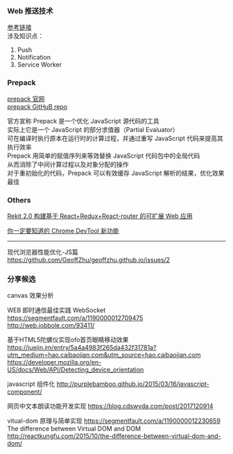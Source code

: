 ### Web 推送技术

[参考链接](https://www.villainhr.com/page/2017/01/08/Web%20%E6%8E%A8%E9%80%81%E6%8A%80%E6%9C%AF)  
涉及知识点：  

1. Push
1. Notification
1. Service Worker

### Prepack

[prepack 官网](https://prepack.io/)  
[prepack GitHuB repo](https://github.com/facebook/prepack)

官方宣称 Prepack 是一个优化 JavaScript 源代码的工具  
实际上它是一个 JavaScript 的部分求值器（Partial Evaluator）  
可在编译时执行原本在运行时的计算过程，并通过重写 JavaScript 代码来提高其执行效率  
Prepack 用简单的赋值序列来等效替换 JavaScript 代码包中的全局代码  
从而消除了中间计算过程以及对象分配的操作  
对于重初始化的代码，Prepack 可以有效缓存 JavaScript 解析的结果，优化效果最佳

### Others

[Rekit 2.0 构建基于 React+Redux+React-router 的可扩展 Web 应用](https://zhuanlan.zhihu.com/p/27938754)

[你一定要知道的 Chrome DevTool 新功能](http://web.jobbole.com/91769/)

---

现代浏览器性能优化-JS篇
https://github.com/GeoffZhu/geoffzhu.github.io/issues/2

### 分享候选

canvas 效果分析

WEB 即时通信最佳实践
WebSocket
https://segmentfault.com/a/1190000012709475
http://web.jobbole.com/93411/

基于HTML5陀螺仪实现ofo首页眼睛移动效果
https://juejin.im/entry/5a4a4983f265da432f31781a?utm_medium=hao.caibaojian.com&utm_source=hao.caibaojian.com
https://developer.mozilla.org/en-US/docs/Web/API/Detecting_device_orientation

javascript 组件化
http://purplebamboo.github.io/2015/03/16/javascript-component/

网页中文本朗读功能开发实现
https://blog.cdswyda.com/post/2017120914

vitual-dom 原理与简单实现
https://segmentfault.com/a/1190000012230659
The difference between Virtual DOM and DOM
http://reactkungfu.com/2015/10/the-difference-between-virtual-dom-and-dom/

